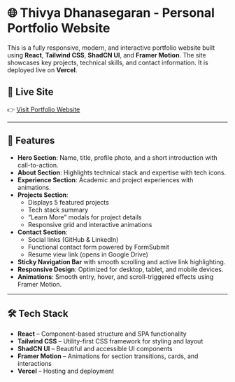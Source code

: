 # 🌐 Thivya Dhanasegaran - Personal Portfolio Website

This is a fully responsive, modern, and interactive portfolio website built using **React**, **Tailwind CSS**, **ShadCN UI**, and **Framer Motion**. The site showcases key projects, technical skills, and contact information. It is deployed live on **Vercel**.

## 🔗 Live Site

👉 [Visit Portfolio Website](https://thivyadhanasegaran.vercel.app/)

---

## 🚀 Features

- **Hero Section**: Name, title, profile photo, and a short introduction with call-to-action.
- **About Section**: Highlights technical stack and expertise with tech icons.
- **Experience Section**: Academic and project experiences with animations.
- **Projects Section**:
  - Displays 5 featured projects
  - Tech stack summary
  - “Learn More” modals for project details
  - Responsive grid and interactive animations
- **Contact Section**:
  - Social links (GitHub & LinkedIn)
  - Functional contact form powered by FormSubmit
  - Resume view link (opens in Google Drive)
- **Sticky Navigation Bar** with smooth scrolling and active link highlighting.
- **Responsive Design**: Optimized for desktop, tablet, and mobile devices.
- **Animations**: Smooth entry, hover, and scroll-triggered effects using Framer Motion.

---

## 🛠️ Tech Stack

- **React** – Component-based structure and SPA functionality
- **Tailwind CSS** – Utility-first CSS framework for styling and layout
- **ShadCN UI** – Beautiful and accessible UI components
- **Framer Motion** – Animations for section transitions, cards, and interactions
- **Vercel** – Hosting and deployment
